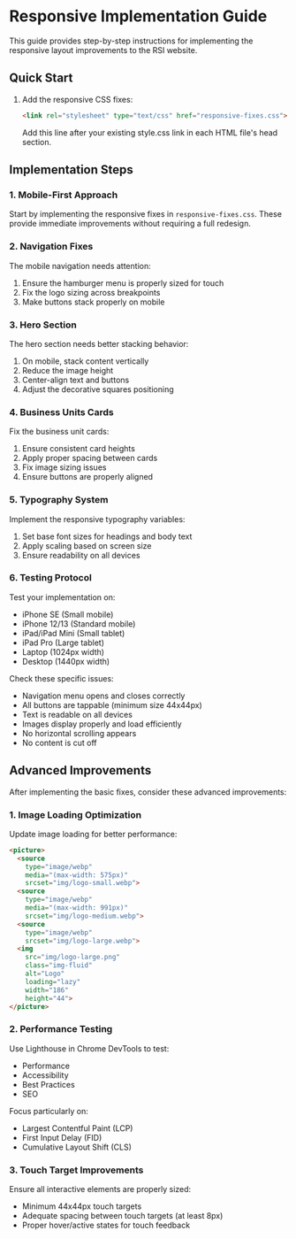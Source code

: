 # Responsive Implementation Guide

This guide provides step-by-step instructions for implementing the responsive layout improvements to the RSI website.

## Quick Start

1. Add the responsive CSS fixes:
   ```html
   <link rel="stylesheet" type="text/css" href="responsive-fixes.css">
   ```
   
   Add this line after your existing style.css link in each HTML file's head section.

## Implementation Steps

### 1. Mobile-First Approach

Start by implementing the responsive fixes in `responsive-fixes.css`. These provide immediate improvements without requiring a full redesign.

### 2. Navigation Fixes

The mobile navigation needs attention:

1. Ensure the hamburger menu is properly sized for touch
2. Fix the logo sizing across breakpoints
3. Make buttons stack properly on mobile

### 3. Hero Section

The hero section needs better stacking behavior:

1. On mobile, stack content vertically
2. Reduce the image height
3. Center-align text and buttons
4. Adjust the decorative squares positioning

### 4. Business Units Cards

Fix the business unit cards:

1. Ensure consistent card heights
2. Apply proper spacing between cards
3. Fix image sizing issues
4. Ensure buttons are properly aligned

### 5. Typography System

Implement the responsive typography variables:

1. Set base font sizes for headings and body text
2. Apply scaling based on screen size
3. Ensure readability on all devices

### 6. Testing Protocol

Test your implementation on:

- iPhone SE (Small mobile)
- iPhone 12/13 (Standard mobile)
- iPad/iPad Mini (Small tablet)
- iPad Pro (Large tablet)
- Laptop (1024px width)
- Desktop (1440px width)

Check these specific issues:
- Navigation menu opens and closes correctly
- All buttons are tappable (minimum size 44x44px)
- Text is readable on all devices
- Images display properly and load efficiently
- No horizontal scrolling appears
- No content is cut off

## Advanced Improvements

After implementing the basic fixes, consider these advanced improvements:

### 1. Image Loading Optimization

Update image loading for better performance:

```html
<picture>
  <source 
    type="image/webp" 
    media="(max-width: 575px)"
    srcset="img/logo-small.webp">
  <source 
    type="image/webp" 
    media="(max-width: 991px)"
    srcset="img/logo-medium.webp">
  <source 
    type="image/webp" 
    srcset="img/logo-large.webp">
  <img 
    src="img/logo-large.png" 
    class="img-fluid" 
    alt="Logo"
    loading="lazy"
    width="186" 
    height="44">
</picture>
```

### 2. Performance Testing

Use Lighthouse in Chrome DevTools to test:
- Performance
- Accessibility
- Best Practices
- SEO

Focus particularly on:
- Largest Contentful Paint (LCP)
- First Input Delay (FID)
- Cumulative Layout Shift (CLS)

### 3. Touch Target Improvements

Ensure all interactive elements are properly sized:
- Minimum 44x44px touch targets
- Adequate spacing between touch targets (at least 8px)
- Proper hover/active states for touch feedback